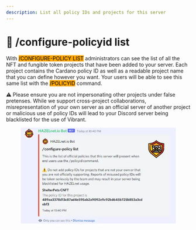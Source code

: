 ```yaml
---
description: List all policy IDs and projects for this server
---
```


# 📃 /configure-policyid list

With <mark style="background-color:orange;">/CONFIGURE-POLICY LIST</mark> administrators can see the list of all the NFT and fungible token projects that have been added to your server. Each project contains the Cardano policy ID as well as a readable project name that you can define however you want. Your users will be able to see this same list with the <mark style="background-color:orange;">/POLICYID</mark> command.

⚠ Please ensure you are not impersonating other projects under false pretenses. While we support cross-project collaborations, misrepresentation of your own server as an official server of another project or malicious use of policy IDs will lead to your Discord server being blacklisted for the use of Vibrant.

<figure><img src="../../../.gitbook/assets/image (84).png" alt=""><figcaption></figcaption></figure>

